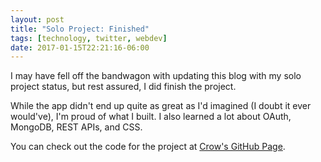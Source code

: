 ```yaml
---
layout: post
title: "Solo Project: Finished"
tags: [technology, twitter, webdev]
date: 2017-01-15T22:21:16-06:00
---
```


I may have fell off the bandwagon with updating this blog with my solo project status, but rest assured, I did finish the project.

While the app didn't end up quite as great as I'd imagined (I doubt it ever would've), I'm proud of what I built. I also learned a lot about OAuth, MongoDB, REST APIs, and CSS.

You can check out the code for the project at [Crow's GitHub Page](https://github.com/hisaac/Crow).
